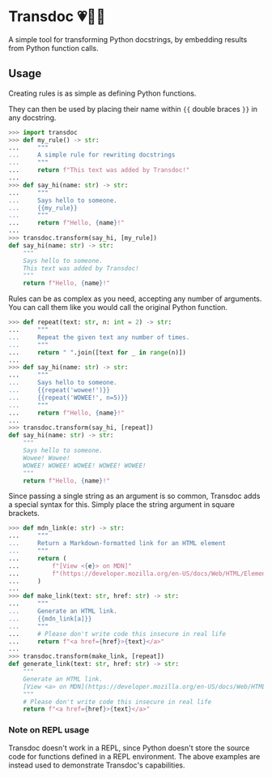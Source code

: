 # Transdoc 💗🤍💙

A simple tool for transforming Python docstrings, by embedding results from
Python function calls.

## Usage

Creating rules is as simple as defining Python functions.

They can then be used by placing their name within `{{` double braces `}}` in
any docstring.

```py
>>> import transdoc
>>> def my_rule() -> str:
...     """
...     A simple rule for rewriting docstrings
...     """
...     return f"This text was added by Transdoc!"
...
>>> def say_hi(name: str) -> str:
...     """
...     Says hello to someone.
...     {{my_rule}}
...     """
...     return f"Hello, {name}!"
...
>>> transdoc.transform(say_hi, [my_rule])
def say_hi(name: str) -> str:
    """
    Says hello to someone.
    This text was added by Transdoc!
    """
    return f"Hello, {name}!"

```

Rules can be as complex as you need, accepting any number of arguments. You can
call them like you would call the original Python function.

```py
>>> def repeat(text: str, n: int = 2) -> str:
...     """
...     Repeat the given text any number of times.
...     """
...     return " ".join([text for _ in range(n)])
...
>>> def say_hi(name: str) -> str:
...     """
...     Says hello to someone.
...     {{repeat('wowee!')}}
...     {{repeat('WOWEE!', n=5)}}
...     """
...     return f"Hello, {name}!"
...
>>> transdoc.transform(say_hi, [repeat])
def say_hi(name: str) -> str:
    """
    Says hello to someone.
    Wowee! Wowee!
    WOWEE! WOWEE! WOWEE! WOWEE! WOWEE!
    """
    return f"Hello, {name}!"
```

Since passing a single string as an argument is so common, Transdoc adds a
special syntax for this. Simply place the string argument in square brackets.

```py
>>> def mdn_link(e: str) -> str:
...     """
...     Return a Markdown-formatted link for an HTML element
...     """
...     return (
...         f"[View <{e}> on MDN]"
...         f"(https://developer.mozilla.org/en-US/docs/Web/HTML/Element/{e})"
...     )
...
>>> def make_link(text: str, href: str) -> str:
...     """
...     Generate an HTML link.
...     {{mdn_link[a]}}
...     """
...     # Please don't write code this insecure in real life
...     return f"<a href={href}>{text}</a>"
...
>>> transdoc.transform(make_link, [repeat])
def generate_link(text: str, href: str) -> str:
    """
    Generate an HTML link.
    [View <a> on MDN](https://developer.mozilla.org/en-US/docs/Web/HTML/Element/a)
    """
    # Please don't write code this insecure in real life
    return f"<a href={href}>{text}</a>"
```

### Note on REPL usage

Transdoc doesn't work in a REPL, since Python doesn't store the source code for
functions defined in a REPL environment. The above examples are instead used
to demonstrate Transdoc's capabilities.

